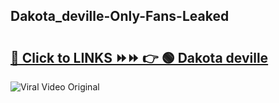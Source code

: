 
 ## Dakota_deville-Only-Fans-Leaked

# <h2><a href="https://clipsfans.com/Dakota_deville&ref=git">🔗 Click to LINKS ⏩⏩ 👉 🟢 Dakota deville </a></h2>

<a href="https://clipsfans.com/Dakota_deville&ref=git" rel="nofollow" data-target="animated-image.originalLink"><img src="https://i.ibb.co.com/xMMVF88/686577567.gif" alt="Viral Video Original" style="max-width: 100%; display: inline-block;" data-target="animated-image.originalImage"></a>
